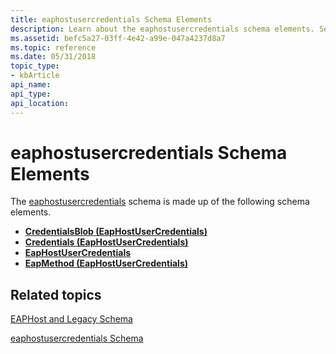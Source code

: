 ```yaml
---
title: eaphostusercredentials Schema Elements
description: Learn about the eaphostusercredentials schema elements. See a list of the schema elements and view additional available resources.
ms.assetid: befc5a27-03ff-4e42-a99e-047a4237d8a7
ms.topic: reference
ms.date: 05/31/2018
topic_type: 
- kbArticle
api_name: 
api_type: 
api_location: 
---
```


# eaphostusercredentials Schema Elements

The [eaphostusercredentials](eaphostusercredentialsschema-schema.md) schema is made up of the following schema elements.

-   [**CredentialsBlob (EapHostUserCredentials)**](eaphostusercredentialsschema-credentialsblob-eaphostusercredentials-element.md)
-   [**Credentials (EapHostUserCredentials)**](eaphostusercredentialsschema-credentials-eaphostusercredentials-element.md)
-   [**EapHostUserCredentials**](eaphostusercredentialsschema-eaphostusercredentials-element.md)
-   [**EapMethod (EapHostUserCredentials)**](eaphostusercredentialsschema-eapmethod-eaphostusercredentials-element.md)

## Related topics

<dl> <dt>

[EAPHost and Legacy Schema](eaphost-schemas.md)
</dt> <dt>

[eaphostusercredentials Schema](eaphostusercredentialsschema-schema.md)
</dt> </dl>

 

 





